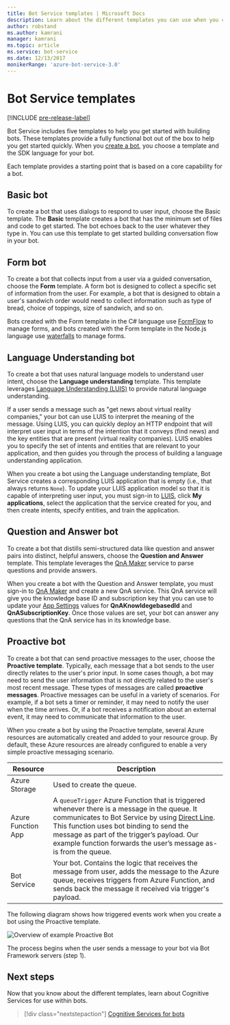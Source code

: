 ```yaml
---
title: Bot Service templates | Microsoft Docs
description: Learn about the different templates you can use when you create a bot with Bot Service.
author: robstand
ms.author: kamrani
manager: kamrani
ms.topic: article
ms.service: bot-service
ms.date: 12/13/2017
monikerRange: 'azure-bot-service-3.0'
---
```


# Bot Service templates

[!INCLUDE [pre-release-label](includes/pre-release-label-v3.md)]

Bot Service includes five templates to help you get started with building bots. These templates provide a fully functional bot out of the box to help you get started quickly. When you [create a bot](bot-service-quickstart.md), you choose a template and the SDK language for your bot.

Each template provides a starting point that is based on a core capability for a bot. 

## Basic bot
To create a bot that uses dialogs to respond to user input, choose the Basic template. The **Basic** template creates a bot that has the minimum set of files and code to get started. The bot echoes back to the user whatever they type in. You can use this template to get started building conversation flow in your bot.

## Form bot
To create a bot that collects input from a user via a guided conversation, choose the **Form** template. A form bot is designed to collect a specific set of information from the user. For example, a bot that is designed to obtain a user's sandwich order would need to collect information such as type of bread, choice of toppings, size of sandwich, and so on.

Bots created with the Form template in the C# language use [FormFlow](dotnet/bot-builder-dotnet-formflow.md) to manage forms, and bots created with the Form template in the Node.js language use [waterfalls](nodejs/bot-builder-nodejs-dialog-waterfall.md) to manage forms.

## Language Understanding bot
To create a bot that uses natural language models to understand user intent, choose the **Language understanding** template. This template leverages <a href="https://www.luis.ai" target="_blank">Language Understanding (LUIS)</a> to provide natural language understanding.

If a user sends a message such as "get news about virtual reality companies," your bot can use LUIS to interpret the meaning of the message. Using LUIS, you can quickly deploy an HTTP endpoint that will interpret user input in terms of the intention that it conveys (find news) and the key entities that are present (virtual reality companies). LUIS enables you to specify the set of intents and entities that are relevant to your application, and then guides you through the process of building a language understanding application.

When you create a bot using the Language understanding template, Bot Service creates a corresponding LUIS application that is empty (i.e., that always returns `None`). To update your LUIS application model so that it is capable of interpreting user input, you must sign-in to <a href="https://www.luis.ai" target="_blank">LUIS</a>, click **My applications**, select the application that the service created for you, and then create intents, specify entities, and train the application.

## Question and Answer bot
To create a bot that distills semi-structured data like question and answer pairs into distinct, helpful answers, choose the **Question and Answer** template. This template leverages the <a href="https://qnamaker.ai">QnA Maker</a> service to parse questions and provide answers. 

When you create a bot with the Question and Answer template, you must sign-in to <a href="https://qnamaker.ai">QnA Maker</a> and create a new QnA service. This QnA service will give you the knowledge base ID and subscription key that you can use to update your [App Settings](bot-service-manage-settings.md) values for **QnAKnowldegebasedId** and **QnASubscriptionKey**. Once those values are set, your bot can answer any questions that the QnA service has in its knowledge base.

## Proactive bot
To create a bot that can send proactive messages to the user, choose the **Proactive template**. Typically, each message that a bot sends to the user directly relates to the user's prior input. In some cases though, a bot may need to send the user information that is not directly related to the user's most recent message. These types of messages are called **proactive messages**. Proactive messages can be useful in a variety of scenarios. For example, if a bot sets a timer or reminder, it may need to notify the user when the time arrives. Or, if a bot receives a notification about an external event, it may need to communicate that information to the user. 

When you create a bot by using the Proactive template, several Azure resources are automatically created and added to your resource group. By default, these Azure resources are already configured to enable a very simple proactive messaging scenario. 

| Resource | Description |
|----|----|
| Azure Storage | Used to create the queue. |
| Azure Function App | A `queueTrigger` Azure Function that is triggered whenever there is a message in the queue. It communicates to Bot Service by using [Direct Line](https://docs.microsoft.com/bot-framework/rest-api/bot-framework-rest-direct-line-3-0-concepts). This function uses bot binding to send the message as part of the trigger’s payload. Our example function forwards the user’s message as-is from the queue.
| Bot Service | Your bot. Contains the logic that receives the message from user, adds the message to the Azure queue, receives triggers from Azure Function, and sends back the message it received via trigger's payload. |

The following diagram shows how triggered events work when you create a bot using the Proactive template.

![Overview of example Proactive Bot](~/media/bot-proactive-diagram.png)

The process begins when the user sends a message to your bot via Bot Framework servers (step 1).

## Next steps
Now that you know about the different templates, learn about Cognitive Services for use within bots.

> [!div class="nextstepaction"]
> [Cognitive Services for bots](bot-service-concept-intelligence.md)
